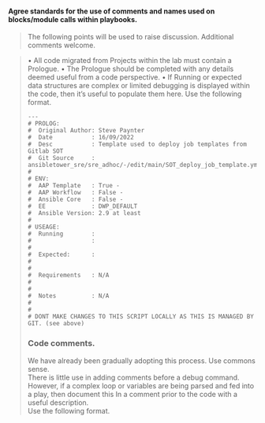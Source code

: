 #### Agree standards for the use of comments and names used on blocks/module calls within playbooks.

>The following points will be used to raise discussion. Additional comments welcome.

>•	All code migrated from Projects within the lab must contain a Prologue. 
>• The Prologue should be completed with any details deemed useful from a code perspective.
>• If Running or expected data structures are complex or limited debugging is displayed within the code, then it’s useful to populate them here.
>Use the following format.  
>```
>---
># PROLOG:
>#  Original Author: Steve Paynter
>#  Date           : 16/09/2022
>#  Desc           : Template used to deploy job templates from Gitlab SOT
>#  Git Source     : ansibletower_sre/sre_adhoc/-/edit/main/SOT_deploy_job_template.yml
>#
># ENV:
>#  AAP Template   : True - 
>#  AAP Workflow   : False - 
>#  Ansible Core   : False - 
>#  EE             : DWP_DEFAULT
>#  Ansible Version: 2.9 at least
>#
># USEAGE: 
>#  Running        : 
>#                 : 
>#   
>#  Expected:      : 
>#                 
>#
>#  Requirements   : N/A
>#
>#
>#  Notes          : N/A
>#
>#
># DONT MAKE CHANGES TO THIS SCRIPT LOCALLY AS THIS IS MANAGED BY GIT. (see above)
>```
> ### Code comments.  
>We have already been gradually adopting this process. Use commons sense.  
>There is little use in adding comments before a debug command.  
>However, if a complex loop or variables are being parsed and fed into a play, then document this In a comment prior to the code with a useful description.    
>Use the following format.  
